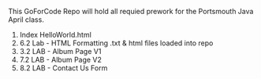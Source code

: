 ﻿This GoForCode Repo will hold all requied prework for the Portsmouth Java April class.

1) Index HelloWorld.html
2) 6.2 Lab - HTML Formatting .txt & html files loaded into repo 
3) 3.2 LAB - Album Page V1
4) 7.2 LAB - Album Page V2
5) 8.2 LAB - Contact Us Form
